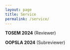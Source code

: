 ```yaml
---
layout: page
title: Service
permalink: /service/
---
```


__TOSEM 2024__ (Reviewer)

__OOPSLA 2024__ (Subreviewer)

